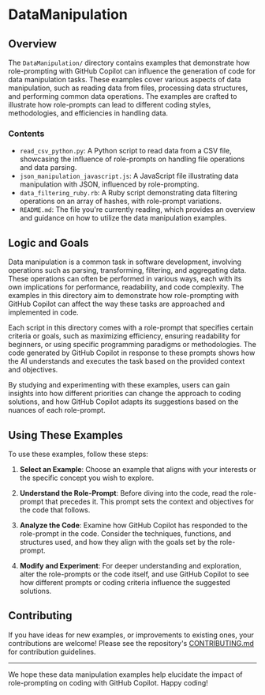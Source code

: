 # DataManipulation

## Overview

The `DataManipulation/` directory contains examples that demonstrate how role-prompting with GitHub Copilot can influence the generation of code for data manipulation tasks. These examples cover various aspects of data manipulation, such as reading data from files, processing data structures, and performing common data operations. The examples are crafted to illustrate how role-prompts can lead to different coding styles, methodologies, and efficiencies in handling data.

### Contents

- `read_csv_python.py`: A Python script to read data from a CSV file, showcasing the influence of role-prompts on handling file operations and data parsing.
- `json_manipulation_javascript.js`: A JavaScript file illustrating data manipulation with JSON, influenced by role-prompting.
- `data_filtering_ruby.rb`: A Ruby script demonstrating data filtering operations on an array of hashes, with role-prompt variations.
- `README.md`: The file you're currently reading, which provides an overview and guidance on how to utilize the data manipulation examples.

## Logic and Goals

Data manipulation is a common task in software development, involving operations such as parsing, transforming, filtering, and aggregating data. These operations can often be performed in various ways, each with its own implications for performance, readability, and code complexity. The examples in this directory aim to demonstrate how role-prompting with GitHub Copilot can affect the way these tasks are approached and implemented in code.

Each script in this directory comes with a role-prompt that specifies certain criteria or goals, such as maximizing efficiency, ensuring readability for beginners, or using specific programming paradigms or methodologies. The code generated by GitHub Copilot in response to these prompts shows how the AI understands and executes the task based on the provided context and objectives.

By studying and experimenting with these examples, users can gain insights into how different priorities can change the approach to coding solutions, and how GitHub Copilot adapts its suggestions based on the nuances of each role-prompt.

## Using These Examples

To use these examples, follow these steps:

1. **Select an Example**: Choose an example that aligns with your interests or the specific concept you wish to explore.
   
2. **Understand the Role-Prompt**: Before diving into the code, read the role-prompt that precedes it. This prompt sets the context and objectives for the code that follows.

3. **Analyze the Code**: Examine how GitHub Copilot has responded to the role-prompt in the code. Consider the techniques, functions, and structures used, and how they align with the goals set by the role-prompt.

4. **Modify and Experiment**: For deeper understanding and exploration, alter the role-prompts or the code itself, and use GitHub Copilot to see how different prompts or coding criteria influence the suggested solutions.

## Contributing

If you have ideas for new examples, or improvements to existing ones, your contributions are welcome! Please see the repository's [CONTRIBUTING.md](../CONTRIBUTING.md) for contribution guidelines.

---

We hope these data manipulation examples help elucidate the impact of role-prompting on coding with GitHub Copilot. Happy coding!
